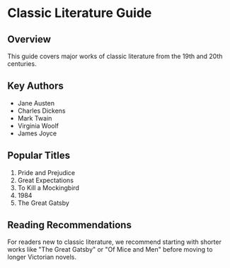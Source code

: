 # Classic Literature Guide

## Overview
This guide covers major works of classic literature from the 19th and 20th centuries.

## Key Authors
- Jane Austen
- Charles Dickens
- Mark Twain
- Virginia Woolf
- James Joyce

## Popular Titles
1. Pride and Prejudice
2. Great Expectations
3. To Kill a Mockingbird
4. 1984
5. The Great Gatsby

## Reading Recommendations
For readers new to classic literature, we recommend starting with shorter works like "The Great Gatsby" or "Of Mice and Men" before moving to longer Victorian novels.